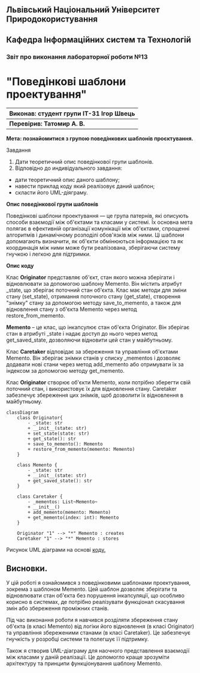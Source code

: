 ## Львівський Національний Університет Природокористування
## Кафедра Інформаційних систем та Технологій



### Звіт про виконання лабораторної роботи №13
# "Поведінкові шаблони проектування"



| Виконав: студент групи ІТ-31 Ігор Швець      |
|----------------------------------------------|
| **Перевірив: Татомир А. В.**                 |




**Мета: познайомитися з групою поведінкових шаблонів проєктування.**


Завдання

1. Дати теоретичний опис поведінкової групи шаблонів.
2. Відповідно до индивідуального завдання:
- дати теоретичний опис даного шаблону;
- навести приклад коду який реалізовує даний шаблон;
- скласти його UML-діяграму.

**Опис поведінкової групи шаблонів**

Поведінкові шаблони проектування — це група патернів, які описують способи взаємодії між об'єктами та класами у системі. 
Їх основна мета полягає в ефективній організації комунікації між об'єктами, спрощенні алгоритмів і динамічному розподілі обов'язків між ними. 
Ці шаблони допомагають визначити, як об'єкти обмінюються інформацією та як координація між ними може бути реалізована, зберігаючи систему гнучкою і легкою для підтримки.

**Опис коду**

 Клас **Originator** представляє об'єкт, стан якого можна зберігати і відновлювати за допомогою шаблону Memento. 
 Він містить атрибут _state, що зберігає поточний стан об'єкта. 
 Клас має методи для зміни стану (set_state), отримання поточного стану (get_state), створення "знімку" стану за допомогою методу save_to_memento, 
 а також для відновлення стану з об'єкта Memento через метод restore_from_memento.

**Memento** – це клас, що інкапсулює стан об'єкта Originator. Він зберігає стан в атрибуті _state і надає доступ до нього через метод get_saved_state, дозволяючи відновити цей стан у майбутньому.

Клас **Caretaker** відповідає за збереження та управління об'єктами Memento. Він зберігає знімки станів у списку _mementos і дозволяє додавати нові стани через метод add_memento або отримувати їх за індексом за допомогою методу get_memento.

Клас **Originator** створює об'єкти Memento, коли потрібно зберегти свій поточний стан, і використовує їх для відновлення стану. Caretaker забезпечує збереження цих знімків, щоб дозволити їх відновлення в майбутньому.


```mermaid
classDiagram
    class Originator{
        - _state: str
        + __init__(state: str)
        + set_state(state: str)
        + get_state(): str
        + save_to_memento(): Memento
        + restore_from_memento(memento: Memento)
    }

    class Memento {
        - _state: str
        + __init__(state: str)
        + get_saved_state(): str
    }

    class Caretaker {
        - _mementos: List~Memento~
        + __init__()
        + add_memento(memento: Memento)
        + get_memento(index: int): Memento
    }

    Originator "1" --> "*" Memento : creates
    Caretaker "1" --> "*" Memento : stores
```
Рисунок UML діаграми на основі [коду.](./code.py)


## Висновки. 

У цій роботі я ознайомився з поведінковими шаблонами проектування, зокрема з шаблоном Memento. 
Цей шаблон дозволяє зберігати та відновлювати стан об'єкта без порушення інкапсуляції, що особливо корисно в системах, 
де потрібно реалізувати функціонал скасування змін або збереження проміжних станів.

Під час виконання роботи я навчився розділяти збереження стану об'єкта (в класі Memento) від логіки його відновлення (в класі Originator) та управління збереженими станами (в класі Caretaker). 
Це забезпечує гнучкість у розробці системи та полегшує її підтримку.

Також я створив UML-діаграму для наочного представлення взаємодії між класами у даній реалізації. 
Це допомогло краще зрозуміти архітектуру та принципи функціонування шаблону Memento.



